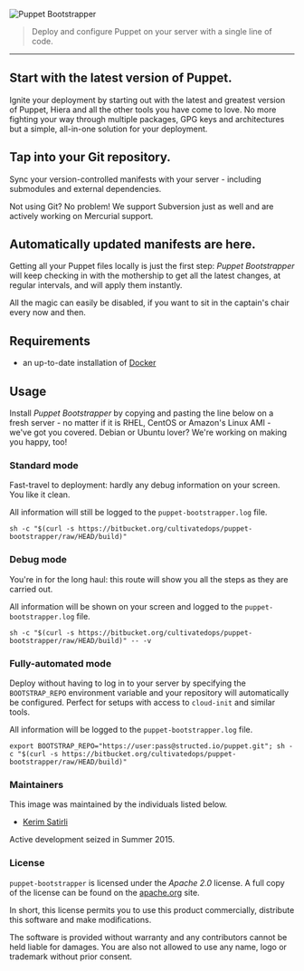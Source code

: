 ![Puppet Bootstrapper](https://cultivatedops-static.s3.amazonaws.com/projects/puppet-bootstrapper/logo-50.png)

> Deploy and configure Puppet on your server with a single line of code.

---

## Start with the latest version of Puppet.

Ignite your deployment by starting out with the latest and greatest version of Puppet, Hiera and all the other tools you have come to love. No more fighting your way through multiple packages, GPG keys and architectures but a simple, all-in-one solution for your deployment.

## Tap into your Git repository.

Sync your version-controlled manifests with your server - including submodules and external dependencies.

Not using Git? No problem! We support Subversion just as well and are actively working on Mercurial support.

## Automatically updated manifests are here.

Getting all your Puppet files locally is just the first step: _Puppet Bootstrapper_ will keep checking in with the mothership to get all the latest changes, at regular intervals, and will apply them instantly.

All the magic can easily be disabled, if you want to sit in the captain's chair every now and then.

## Requirements

* an up-to-date installation of [Docker](https://docker.com/)

## Usage

Install _Puppet Bootstrapper_ by copying and pasting the line below on a fresh server - no matter if it is RHEL, CentOS or Amazon's Linux AMI - we've got you covered. Debian or Ubuntu lover? We're working on making you happy, too!

### Standard mode

Fast-travel to deployment: hardly any debug information on your screen. You like it clean.

All information will still be logged to the `puppet-bootstrapper.log` file.

```
sh -c "$(curl -s https://bitbucket.org/cultivatedops/puppet-bootstrapper/raw/HEAD/build)"
```

### Debug mode

You're in for the long haul: this route will show you all the steps as they are carried out.

All information will be shown on your screen and logged to the `puppet-bootstrapper.log` file.

```
sh -c "$(curl -s https://bitbucket.org/cultivatedops/puppet-bootstrapper/raw/HEAD/build)" -- -v
```

### Fully-automated mode

Deploy without having to log in to your server by specifying the `BOOTSTRAP_REPO` environment variable and your repository will automatically be configured. Perfect for setups with access to `cloud-init` and similar tools.

All information will be logged to the `puppet-bootstrapper.log` file.

```
export BOOTSTRAP_REPO="https://user:pass@structed.io/puppet.git"; sh -c "$(curl -s https://bitbucket.org/cultivatedops/puppet-bootstrapper/raw/HEAD/build)"
```

### Maintainers

This image was maintained by the individuals listed below.

* [Kerim Satirli](mailto:kerim@cultivatedops.com)

Active development seized in Summer 2015.

### License

`puppet-bootstrapper` is licensed under the _Apache 2.0_ license. A full copy of the license can be found on the [apache.org](http://www.apache.org/licenses/LICENSE-2.0) site.

In short, this license permits you to use this product commercially, distribute this software and make modifications.

The software is provided without warranty and any contributors cannot be held liable for damages. You are also not allowed to use any name, logo or trademark without prior consent.
